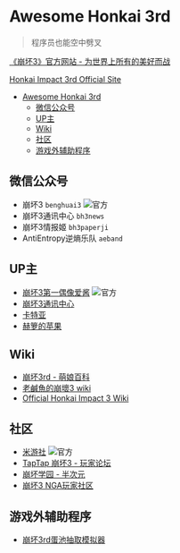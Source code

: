 # Awesome Honkai 3rd

> 程序员也能空中劈叉

[《崩坏3》官方网站 - 为世界上所有的美好而战](https://www.bh3.com)

[Honkai Impact 3rd Official Site](http://www.global.honkaiimpact3.com)



<!--ts-->

   * [Awesome Honkai 3rd](#awesome-honkai-3rd)
      * [微信公众号](#微信公众号)
      * [UP主](#up主)
      * [Wiki](#wiki)
      * [社区](#社区)
      * [游戏外辅助程序](#游戏外辅助程序)

<!-- Added by: simon3000, at: 2019年 1月25日 星期五 15时02分09秒 CST -->

<!--te-->

## 微信公众号

- 崩坏3 `benghuai3` ![官方](https://img.shields.io/badge/官-方-%23555.svg)
- 崩坏3通讯中心 `bh3news`
- 崩坏3情报姬 `bh3paperji`
- AntiEntropy逆熵乐队 `aeband`

## UP主

- [崩坏3第一偶像爱酱](https://space.bilibili.com/27534330) ![官方](https://img.shields.io/badge/官-方-%23555.svg)
- [崩坏3通讯中心](https://space.bilibili.com/22697600)
- [卡特亚](https://space.bilibili.com/43222001)
- [赫箩的苹果](https://space.bilibili.com/653768)

## Wiki

- [崩坏3rd - 萌娘百科](https://zh.moegirl.org/崩坏3rd)
- [老鹹魚的崩壞3 wiki](https://bh3momeha.game-info.wiki)
- [Official Honkai Impact 3 Wiki](https://honkaiimpact3.gamepedia.com/Honkai_Impact_3_Wiki)

## 社区

- [米游社](https://bbs.mihoyo.com/) ![官方](https://img.shields.io/badge/官-方-%23555.svg)
- [TapTap 崩坏3 - 玩家论坛](https://www.taptap.com/app/10056/topic/)
- [崩坏学园 - 半次元](https://bcy.net/circle/index/4494)
- [崩坏3 NGA玩家社区](http://nga.178.com/thread.php?fid=549)

## 游戏外辅助程序

- [崩坏3rd蛋池抽取模拟器](https://github.com/dyingsunlight/mock-kakin)

